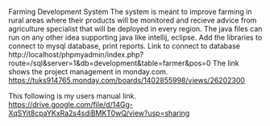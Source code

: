 
Farming Development System
The system is meant to improve farming in rural areas where their products will be monitored and recieve advice from agriculture specialist that will be deployed in every region.
The java files can run on any other idea supporting java like intellij, eclipse. Add the libraries to connect to mysql database, print reports. Link to connect to database http://localhost/phpmyadmin/index.php?route=/sql&server=1&db=development&table=farmer&pos=0
The link shows the project management in monday.com.
https://tuks914765.monday.com/boards/1402855998/views/26202300

This following is my users manual link.
https://drive.google.com/file/d/14Gg-XqSYit8cpaYKxRa2s4sdiBMKT0wQ/view?usp=sharing
